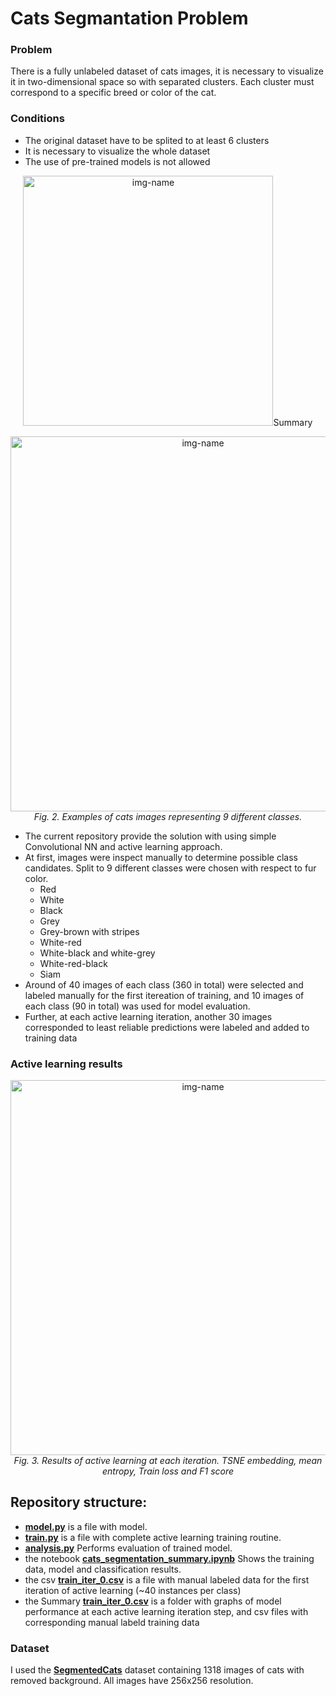 # Cats Segmantation Problem
### Problem
There is a fully unlabeled dataset of cats images, it is necessary to visualize it in two-dimensional space so with separated clusters. Each cluster must correspond to a specific breed or color of the cat.
### Conditions

- The original dataset have to be splited to at least 6 clusters
- It is necessary to visualize the whole dataset
- The use of pre-trained models is not allowed

<p align="center">
  <img alt="img-name" src="https://github.com/OldFedot/CatsSegmentation/blob/master/Summary/cats_data_example.jpg" width="400" height="400>
  <br>
    <em>Fig. 1. Examples of cats images.</em>
</p>

## Summary

<p align="center">
  <img alt="img-name" src=https://github.com/OldFedot/CatsSegmentation/blob/master/Summary/cats_classes.jpg width="600">
  <br>
    <em>Fig. 2. Examples of cats images representing 9 different classes.</em>
</p>

- The current repository provide the solution with using simple Convolutional NN and active learning approach.
- At first, images were inspect manually to determine possible class candidates. Split to 9 different classes were chosen with respect to fur color.
    - Red 
    - White
    - Black
    - Grey
    - Grey-brown with stripes
    - White-red
    - White-black and white-grey
    - White-red-black
    - Siam
- Around of 40 images of each class (360 in total) were selected and labeled manually for the first itereation of training, and 10 images of each class (90 in total) was used for model evaluation.
- Further, at each active learning iteration, another 30 images corresponded to least reliable predictions were labeled and added to training data

### Active learning results
<p align="center">
  <img alt="img-name" src="https://github.com/OldFedot/CatsSegmentation/blob/master/Summary/results_tsne_loss_entropy.gif" width="600">
  <br>
    <em>Fig. 3. Results of active learning at each iteration. TSNE embedding, mean entropy, Train loss and F1 score</em>
  </p>




## Repository structure:
- **[model.py](https://github.com/OldFedot/CatsSegmentation/blob/master/model.py)** is a file with model.
- **[train.py](https://github.com/OldFedot/CatsSegmentation/blob/master/train.py)** is a file with complete active learning training routine.
- **[analysis.py](https://github.com/OldFedot/CatsSegmentation/blob/master/analysis.py)** Performs evaluation of trained model.
- the notebook **[cats_segmentation_summary.ipynb](https://github.com/OldFedot/CatsSegmentation/blob/master/cats_segmentation_summary.ipynb)** Shows the training data, model and classification results.
- the csv **[train_iter_0.csv](https://github.com/OldFedot/CatsSegmentation/blob/master/train_iter_0.csv)** is a file with manual labeled data for the first iteration of active learning (~40 instances per class)
- the Summary **[train_iter_0.csv](https://github.com/OldFedot/CatsSegmentation/tree/master/Summary)** is a folder with graphs of model performance at each active learning iteration step, and csv files with corresponding manual labeld training data


### Dataset
I used the **[SegmentedCats](https://drive.google.com/file/d/1r7I9vculYHCd7x-FbnpQvPhmS2AvUSAI/view?usp=sharing)** dataset containing 1318 images of cats with removed background. All images have 256x256 resolution.

